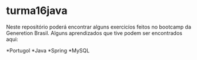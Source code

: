 # turma16java
Neste repositório poderá encontrar alguns exercicíos feitos no bootcamp da Generetion Brasil.
Alguns aprendizados que tive podem ser encontrados aqui:

*Portugol
*Java
*Spring
*MySQL
